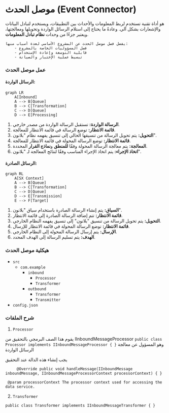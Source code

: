 # موصل الحدث (Event Connector)

هو أداة تقنية تستخدم لربط المعلومات والأحداث بين التطبيقات،
ويستخدم لتبادل البيانات والإشعارات بشكل آلي.
وعادةً ما يحتاج إلى استلام الرسائل الواردة وتحويلها ومعالجتها،
ويعتبر جزءًا من وحدات **نظام تبادل المعلومات**.

    يفضل فصل موصل الحدث عن المشروع الأساسي لعدة أسباب منها:
        - فصل المسؤوليات الخاصة بالمشروع
        - قابلية التوسعة وإعادة الإستخدام
        - تبسيط عملية الإختبار والصيانة

### عمل موصل الحدث

#### الرسائل الواردة:

```mermaid
graph LR
    A[Inbound]
    A --> B[Queue]
    B --> C[Transformation]
    C --> D[Queue]
    D --> E[Processing]

 ```

1. **الرسالة الواردة:** تستقبل الرسالة الواردة من مصدر خارجي.
2. **قائمة الانتظار:** توضع الرسالة في قائمة الانتظار للمعالجة.
3. **التحويل:** يتم تحويل الرسالة من تنسيقها الحالي إلى تنسيق يفهمه نظام "بلانون".
4. **قائمة الانتظار:** توضع الرسالة المحولة في قائمة الانتظار للمعالجة.
5. **المعالجة:** يتم معالجة الرسالة المحولة وفقًا **للمنطق** و**نماذج القرار** المحددة.
6. **اتخاذ الإجراء:** يتم اتخاذ الإجراء المناسب وفقًا لنتائج المعالجة لـ "بلانون".

#### الرسائل الصادرة:

```mermaid
graph RL
    A[SX Context]
    A --> B[Queue]
    B --> C[Transformation]
    C --> D[Queue]
    D --> E[Transmission]
    E --> F[Target]

 ```

1. **السياق:** يتم إنشاء الرسالة الصادرة باستخدام سياق "بلانون".
2. **قائمة الانتظار:** تتم إضافة الرسالة الصادرة إلى قائمة الانتظار.
3. **التحويل:** يتم تحويل الرسالة من تنسيق "بلانون" إلى تنسيق يفهمه النظام الخارجي.
4. **قائمة الانتظار:** توضع الرسالة المحولة في قائمة الانتظار للإرسال.
5. **الإرسال:** يتم إرسال الرسالة المحولة إلى النظام الخارجي.
6. **الهدف:** يتم تسليم الرسالة إلى الهدف المحدد.

### هيكلية موصل الحدث

- `src`
    - `com.example`
        - `inbound`
            - `Processor`
            - `Transformer`
        - `outbound`
            - `Transformer`
            - `Transmitter`
- `config.json`

### شرح الملفات

1. `Processor`

يقوم هذا الصف البرمجي بالتحقيق من IInboundMessageProcessor
`public class Processor implements IInboundMessageProcessor { }`
وهو المسؤول عن معالجة الرسائل الواردة

يجب إنشاء هذه الدالة عند التحقيق

`    
@Override
public void handleMessage(IInboundMessage inboundMessage, IInboundMessageProcessorContext processorContext) { }`

     @param processorContext The processor context used for accessing the data service.

2. `Transformer`

`public class Transformer implements IInboundMessageTransformer { }`













